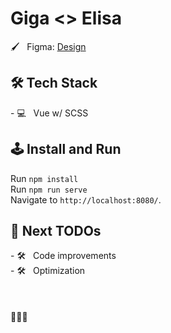 # Giga <> Elisa

🖌️ &nbsp; Figma: <a target="_blank" title="Figma" href="https://www.figma.com/file/q5CFME2Ll4czUmmKqMx3Id/GG-%E2%80%94-Test-Layered-Layout?type=design&node-id=0%3A1&mode=design&t=h13zgExXFejHIB2B-1">Design</a>

<h2>🛠 Tech Stack</h2>
- 💻 &nbsp; Vue w/ SCSS <br>

<h2>🕹 Install and Run</h2>

Run `npm install`<br>
Run `npm run serve`<br>
Navigate to `http://localhost:8080/`.

<h2>📌 Next TODOs</h2>
- 🛠 &nbsp; Code improvements<br>
- 🛠 &nbsp; Optimization<br>
<br><br><br>
👩🏼‍💻
